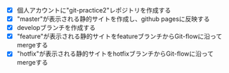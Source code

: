 - [x] 個人アカウントに"git-practice2"レポジトリを作成する
- [x] "master"が表示される静的サイトを作成し、github pagesに反映する
- [x] developブランチを作成する
- [x] "feature"が表示される静的サイトをfeatureブランチからGit-flowに沿ってmergeする
- [x] "hotfix"が表示される静的サイトをhotfixブランチからGit-flowに沿ってmergeする
